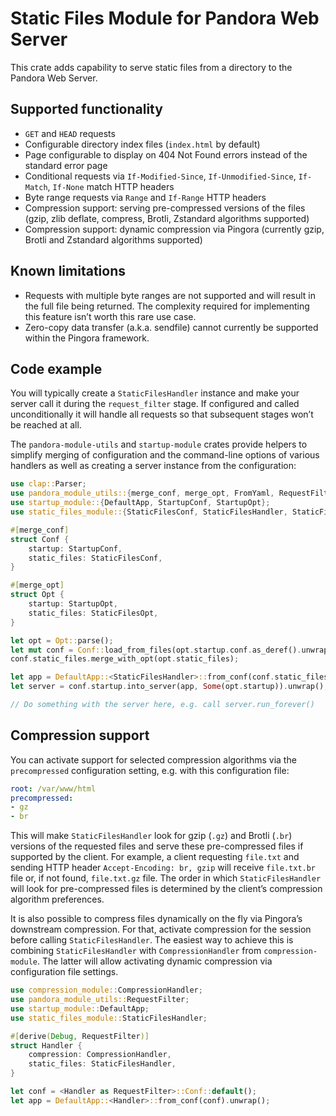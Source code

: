 # Static Files Module for Pandora Web Server

This crate adds capability to serve static files from a directory to the Pandora Web Server.

## Supported functionality

* `GET` and `HEAD` requests
* Configurable directory index files (`index.html` by default)
* Page configurable to display on 404 Not Found errors instead of the standard error page
* Conditional requests via `If-Modified-Since`, `If-Unmodified-Since`, `If-Match`, `If-None`
  match HTTP headers
* Byte range requests via `Range` and `If-Range` HTTP headers
* Compression support: serving pre-compressed versions of the files (gzip, zlib deflate,
  compress, Brotli, Zstandard algorithms supported)
* Compression support: dynamic compression via Pingora (currently gzip, Brotli and Zstandard
  algorithms supported)

## Known limitations

* Requests with multiple byte ranges are not supported and will result in the full file being
  returned. The complexity required for implementing this feature isn’t worth this rare use case.
* Zero-copy data transfer (a.k.a. sendfile) cannot currently be supported within the Pingora
  framework.

## Code example

You will typically create a `StaticFilesHandler` instance and make your server call it during
the `request_filter` stage. If configured and called unconditionally it will handle all requests
so that subsequent stages won’t be reached at all.

The `pandora-module-utils` and `startup-module` crates provide helpers to simplify merging of
configuration and the command-line options of various handlers as well as creating a server
instance from the configuration:

```rust
use clap::Parser;
use pandora_module_utils::{merge_conf, merge_opt, FromYaml, RequestFilter};
use startup_module::{DefaultApp, StartupConf, StartupOpt};
use static_files_module::{StaticFilesConf, StaticFilesHandler, StaticFilesOpt};

#[merge_conf]
struct Conf {
    startup: StartupConf,
    static_files: StaticFilesConf,
}

#[merge_opt]
struct Opt {
    startup: StartupOpt,
    static_files: StaticFilesOpt,
}

let opt = Opt::parse();
let mut conf = Conf::load_from_files(opt.startup.conf.as_deref().unwrap_or(&[])).unwrap();
conf.static_files.merge_with_opt(opt.static_files);

let app = DefaultApp::<StaticFilesHandler>::from_conf(conf.static_files).unwrap();
let server = conf.startup.into_server(app, Some(opt.startup)).unwrap();

// Do something with the server here, e.g. call server.run_forever()
```

## Compression support

You can activate support for selected compression algorithms via the `precompressed`
configuration setting, e.g. with this configuration file:

```yaml
root: /var/www/html
precompressed:
- gz
- br
```

This will make `StaticFilesHandler` look for gzip (`.gz`) and Brotli (`.br`) versions of the
requested files and serve these pre-compressed files if supported by the client. For example,
a client requesting `file.txt` and sending HTTP header `Accept-Encoding: br, gzip` will receive
`file.txt.br` file or, if not found, `file.txt.gz` file. The order in which
`StaticFilesHandler` will look for pre-compressed files is determined by the client’s
compression algorithm preferences.

It is also possible to compress files dynamically on the fly via Pingora’s downstream
compression. For that, activate compression for the session before calling
`StaticFilesHandler`. The easiest way to achieve this is combining `StaticFilesHandler` with
`CompressionHandler` from `compression-module`. The latter will allow activating dynamic
compression via configuration file settings.

```rust
use compression_module::CompressionHandler;
use pandora_module_utils::RequestFilter;
use startup_module::DefaultApp;
use static_files_module::StaticFilesHandler;

#[derive(Debug, RequestFilter)]
struct Handler {
    compression: CompressionHandler,
    static_files: StaticFilesHandler,
}

let conf = <Handler as RequestFilter>::Conf::default();
let app = DefaultApp::<Handler>::from_conf(conf).unwrap();
```

